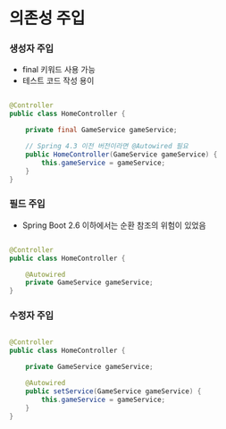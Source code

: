 # 의존성 주입

### 생성자 주입

- final 키워드 사용 가능
- 테스트 코드 작성 용이

```java

@Controller
public class HomeController {

    private final GameService gameService;

    // Spring 4.3 이전 버전이라면 @Autowired 필요
    public HomeController(GameService gameService) {
        this.gameService = gameService;
    }
}
```

### 필드 주입

- Spring Boot 2.6 이하에서는 순환 참조의 위험이 있었음

```java

@Controller
public class HomeController {

    @Autowired
    private GameService gameService;
}
```

### 수정자 주입

```java

@Controller
public class HomeController {

    private GameService gameService;

    @Autowired
    public setService(GameService gameService) {
        this.gameService = gameService;
    }
}
```